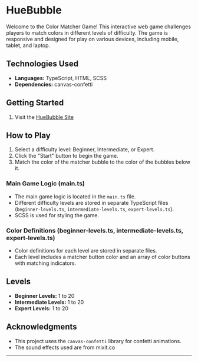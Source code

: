 # HueBubble

Welcome to the Color Matcher Game! This interactive web game challenges players to match colors in different levels of difficulty. The game is responsive and designed for play on various devices, including mobile, tablet, and laptop.

## Technologies Used

- **Languages:** TypeScript, HTML, SCSS
- **Dependencies:** canvas-confetti

## Getting Started

1. Visit the [HueBubble Site](https://deeqajamalini.github.io/HueBubble/)

## How to Play

1. Select a difficulty level: Beginner, Intermediate, or Expert.
2. Click the "Start" button to begin the game.
3. Match the color of the matcher bubble to the color of the bubbles below it.


### Main Game Logic (main.ts)

- The main game logic is located in the `main.ts` file.
- Different difficulty levels are stored in separate TypeScript files (`beginner-levels.ts`, `intermediate-levels.ts`, `expert-levels.ts`).
- SCSS is used for styling the game.

### Color Definitions (beginner-levels.ts, intermediate-levels.ts, expert-levels.ts)

- Color definitions for each level are stored in separate files.
- Each level includes a matcher button color and an array of color buttons with matching indicators.

## Levels

- **Beginner Levels:** 1 to 20
- **Intermediate Levels:** 1 to 20
- **Expert Levels:** 1 to 20

## Acknowledgments

- This project uses the `canvas-confetti` library for confetti animations.
- The sound effects used are from mixit.co


---

